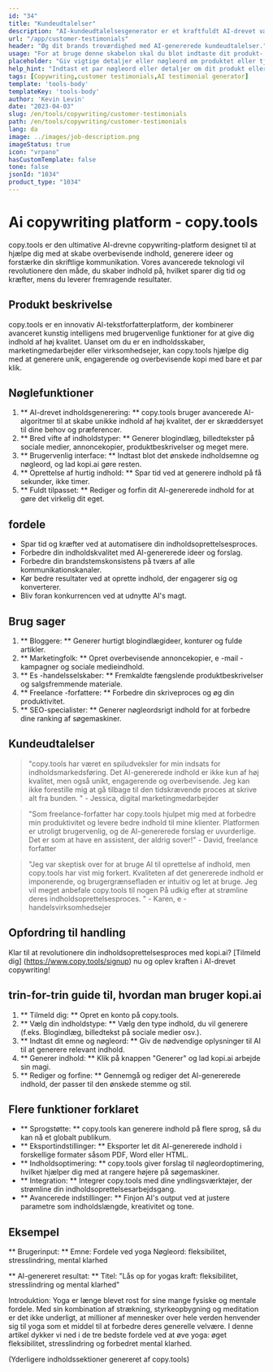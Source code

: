 ```yaml
---
id: "34"
title: "Kundeudtalelser"
description: "AI-kundeudtalelsesgenerator er et kraftfuldt AI-drevet værktøj, der hjælper med at skabe realistiske og engagerende kundeudtalelser til dine produkter eller tjenester.  Spar tid og kræfter ved at generere autentiske klingende vidnesbyrd, der fremhæver fordelene og værdien af ​​dine tilbud."
url: "/app/customer-testimonials"
header: "Øg dit brands troværdighed med AI-genererede kundeudtalelser."
usage: "For at bruge denne skabelon skal du blot indtaste dit produkt- eller servicenavn, nøgleord eller nøglefunktioner sammen med eventuelle kundernavne eller placeringer, du gerne vil medtage.  Dette værktøj genererer derefter en overbevisende og engagerende kundeudtalelse baseret på dit input."
placeholder: "Giv vigtige detaljer eller nøgleord om produktet eller tjenesten, f.eks.  Produktnavn som 'Yoga Mat', nøglefunktioner såsom 'ikke-slip', 'miljøvenlig' eller kundenavne og placeringer (valgfrit)."
help_hint: "Indtast et par nøgleord eller detaljer om dit produkt eller din tjeneste, og vi opretter en overbevisende kundevurdering baseret på dit input.  Valgfrit kan du også give kundenavne og placeringer."
tags: [Copywriting,customer testimonials,AI testimonial generator]
template: 'tools-body'
templateKey: 'tools-body'
author: 'Kevin Levin'
date: "2023-04-03"
slug: /en/tools/copywriting/customer-testimonials
path: /en/tools/copywriting/customer-testimonials
lang: da
image: ../images/job-description.png
imageStatus: true
icon: "vrpano"
hasCustomTemplate: false
tone: false
jsonId: "1034"
product_type: "1034"
---
```

# Ai copywriting platform - copy.tools

copy.tools er den ultimative AI-drevne copywriting-platform designet til at hjælpe dig med at skabe overbevisende indhold, generere ideer og forstærke din skriftlige kommunikation.  Vores avancerede teknologi vil revolutionere den måde, du skaber indhold på, hvilket sparer dig tid og kræfter, mens du leverer fremragende resultater.

## Produkt beskrivelse

copy.tools er en innovativ AI-tekstforfatterplatform, der kombinerer avanceret kunstig intelligens med brugervenlige funktioner for at give dig indhold af høj kvalitet.  Uanset om du er en indholdsskaber, marketingmedarbejder eller virksomhedsejer, kan copy.tools hjælpe dig med at generere unik, engagerende og overbevisende kopi med bare et par klik.

## Nøglefunktioner

1. ** AI-drevet indholdsgenerering: ** copy.tools bruger avancerede AI-algoritmer til at skabe unikke indhold af høj kvalitet, der er skræddersyet til dine behov og præferencer.
 2. ** Bred vifte af indholdstyper: ** Generer blogindlæg, billedtekster på sociale medier, annoncekopier, produktbeskrivelser og meget mere.
 3. ** Brugervenlig interface: ** Indtast blot det ønskede indholdsemne og nøgleord, og lad kopi.ai gøre resten.
 4. ** Oprettelse af hurtig indhold: ** Spar tid ved at generere indhold på få sekunder, ikke timer.
 5. ** Fuldt tilpasset: ** Rediger og forfin dit AI-genererede indhold for at gøre det virkelig dit eget.

## fordele

- Spar tid og kræfter ved at automatisere din indholdsoprettelsesproces.
 - Forbedre din indholdskvalitet med AI-genererede ideer og forslag.
 - Forbedre din brandstemskonsistens på tværs af alle kommunikationskanaler.
 - Kør bedre resultater ved at oprette indhold, der engagerer sig og konverterer.
 - Bliv foran konkurrencen ved at udnytte AI's magt.

## Brug sager

1. ** Bloggere: ** Generer hurtigt blogindlægideer, konturer og fulde artikler.
 2. ** Marketingfolk: ** Opret overbevisende annoncekopier, e -mail -kampagner og sociale medieindhold.
 3. ** Es -handelsselskaber: ** Fremkaldte fængslende produktbeskrivelser og salgsfremmende materiale.
 4. ** Freelance -forfattere: ** Forbedre din skriveproces og øg din produktivitet.
 5. ** SEO-specialister: ** Generer nøgleordsrigt indhold for at forbedre dine ranking af søgemaskiner.

## Kundeudtalelser

> "copy.tools har været en spiludveksler for min indsats for indholdsmarkedsføring. Det AI-genererede indhold er ikke kun af høj kvalitet, men også unikt, engagerende og overbevisende. Jeg kan ikke forestille mig at gå tilbage til den tidskrævende proces  at skrive alt fra bunden. "  - Jessica, digital marketingmedarbejder

> "Som freelance-forfatter har copy.tools hjulpet mig med at forbedre min produktivitet og levere bedre indhold til mine klienter. Platformen er utroligt brugervenlig, og de AI-genererede forslag er uvurderlige. Det er som at have en assistent, der aldrig sover!"  - David, freelance forfatter

> "Jeg var skeptisk over for at bruge AI til oprettelse af indhold, men copy.tools har vist mig forkert. Kvaliteten af ​​det genererede indhold er imponerende, og brugergrænsefladen er intuitiv og let at bruge. Jeg vil meget anbefale copy.tools til nogen  På udkig efter at strømline deres indholdsoprettelsesproces. "  - Karen, e -handelsvirksomhedsejer

## Opfordring til handling

Klar til at revolutionere din indholdsoprettelsesproces med kopi.ai?  [Tilmeld dig] (https://www.copy.tools/signup) nu og oplev kraften i AI-drevet copywriting!

## trin-for-trin guide til, hvordan man bruger kopi.ai

1. ** Tilmeld dig: ** Opret en konto på copy.tools.
 2. ** Vælg din indholdstype: ** Vælg den type indhold, du vil generere (f.eks. Blogindlæg, billedtekst på sociale medier osv.).
 3. ** Indtast dit emne og nøgleord: ** Giv de nødvendige oplysninger til AI til at generere relevant indhold.
 4. ** Generer indhold: ** Klik på knappen "Generer" og lad kopi.ai arbejde sin magi.
 5. ** Rediger og forfine: ** Gennemgå og rediger det AI-genererede indhold, der passer til den ønskede stemme og stil.

## Flere funktioner forklaret

- ** Sprogstøtte: ** copy.tools kan generere indhold på flere sprog, så du kan nå et globalt publikum.
 - ** Eksportindstillinger: ** Eksporter let dit AI-genererede indhold i forskellige formater såsom PDF, Word eller HTML.
 - ** Indholdsoptimering: ** copy.tools giver forslag til nøgleordoptimering, hvilket hjælper dig med at rangere højere på søgemaskiner.
 - ** Integration: ** Integrer copy.tools med dine yndlingsværktøjer, der strømline din indholdsoprettelsesarbejdsgang.
 - ** Avancerede indstillinger: ** Finjon AI's output ved at justere parametre som indholdslængde, kreativitet og tone.

## Eksempel

** Brugerinput: **
 Emne: Fordele ved yoga
 Nøgleord: fleksibilitet, stresslindring, mental klarhed

** AI-genereret resultat: **
 Titel: "Lås op for yogas kraft: fleksibilitet, stresslindring og mental klarhed"

Introduktion: Yoga er længe blevet rost for sine mange fysiske og mentale fordele.  Med sin kombination af strækning, styrkeopbygning og meditation er det ikke underligt, at millioner af mennesker over hele verden henvender sig til yoga som et middel til at forbedre deres generelle velvære.  I denne artikel dykker vi ned i de tre bedste fordele ved at øve yoga: øget fleksibilitet, stresslindring og forbedret mental klarhed.

(Yderligere indholdssektioner genereret af copy.tools)
